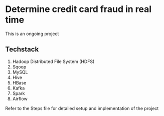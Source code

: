 # Determine credit card fraud in real time
This is an ongoing project
## Techstack
1. Hadoop Distributed File System (HDFS)
2. Sqoop
3. MySQL
4. Hive
5. HBase
6. Kafka
7. Spark
8. Airflow

Refer to the Steps file for detailed setup and implementation of the project
